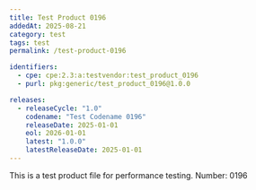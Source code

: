```yaml
---
title: Test Product 0196
addedAt: 2025-08-21
category: test
tags: test
permalink: /test-product-0196

identifiers:
  - cpe: cpe:2.3:a:testvendor:test_product_0196
  - purl: pkg:generic/test_product_0196@1.0.0

releases:
  - releaseCycle: "1.0"
    codename: "Test Codename 0196"
    releaseDate: 2025-01-01
    eol: 2026-01-01
    latest: "1.0.0"
    latestReleaseDate: 2025-01-01
---
```


This is a test product file for performance testing. Number: 0196

